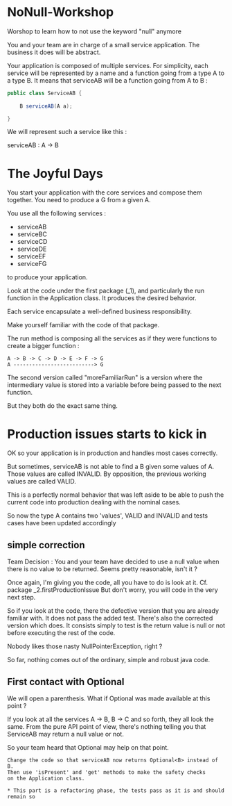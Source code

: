 # NoNull-Workshop
Worshop to learn how to not use the keyword "null" anymore

You and your team are in charge of a small service application.
The business it does will be abstract.

Your application is composed of multiple services.
For simplicity, each service will be represented by a name and a function going from a type A to a type B.
It means that serviceAB will be a function going from A to B :

```java
public class ServiceAB {
    
    B serviceAB(A a);

}
```
We will represent such a service like this :

serviceAB : A -> B


# The Joyful Days

You start your application with the core services and compose them together.
You need to produce a G from a given A.

You use all the following services :

- serviceAB
- serviceBC
- serviceCD
- serviceDE
- serviceEF
- serviceFG

to produce your application.

Look at the code under the first package (_1), and particularly the run function
in the Application class. It produces the desired behavior.

Each service encapsulate a well-defined business responsibility.

Make yourself familiar with the code of that package.

The run method is composing all the services as if they were functions
to create a bigger function :
```
A -> B -> C -> D -> E -> F -> G
A --------------------------> G
```

The second version called "moreFamiliarRun" is a version where the intermediary
value is stored into a variable before being passed to the next function.

But they both do the exact same thing. 

# Production issues starts to kick in

OK so your application is in production and handles most cases correctly.

But sometimes, serviceAB is not able to find a B given some values of A.
Those values are called INVALID. By opposition, the previous working values
are called VALID.

This is a perfectly normal behavior that was left aside to be able to push
the current code into production dealing with the nominal cases.

So now the type A contains two 'values', VALID and INVALID and tests cases have been
updated accordingly

## simple correction

Team Decision : You and your team have decided to use a null value when there is no
value to be returned. Seems pretty reasonable, isn't it ?

Once again, I'm giving you the code, all you have to do is look at it.
Cf. package _2.firstProductionIssue
But don't worry, you will code in the very next step.

So if you look at the code, there the defective version that you are already familiar with.
It does not pass the added test.
There's also the corrected version which does. It consists simply to test is the return value is
null or not before executing the rest of the code.

Nobody likes those nasty NullPointerException, right ?

So far, nothing comes out of the ordinary, simple and robust java code.

## First contact with Optional

We will open a parenthesis. What if Optional was made available at this point ?

If you look at all the services A -> B, B -> C and so forth, they all look the same.
From the pure API point of view, there's nothing telling you that ServiceAB may return
a null value or not.

So your team heard that Optional may help on that point.

```
Change the code so that serviceAB now returns Optional<B> instead of B.
Then use 'isPresent' and 'get' methods to make the safety checks
on the Application class.

* This part is a refactoring phase, the tests pass as it is and should remain so
```